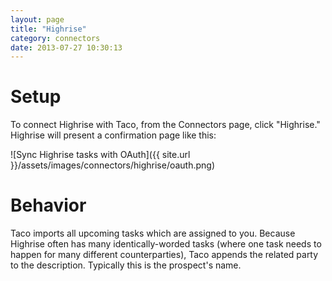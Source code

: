```yaml
---
layout: page
title: "Highrise"
category: connectors
date: 2013-07-27 10:30:13
---
```


# Setup

To connect Highrise with Taco, from the Connectors page, click
"Highrise." Highrise will present a confirmation page like this:

![Sync Highrise tasks with OAuth]({{ site.url }}/assets/images/connectors/highrise/oauth.png)


# Behavior

Taco imports all upcoming tasks which are assigned to you. Because
Highrise often has many identically-worded tasks (where one task needs
to happen for many different counterparties), Taco appends the related
party to the description. Typically this is the prospect's name.
